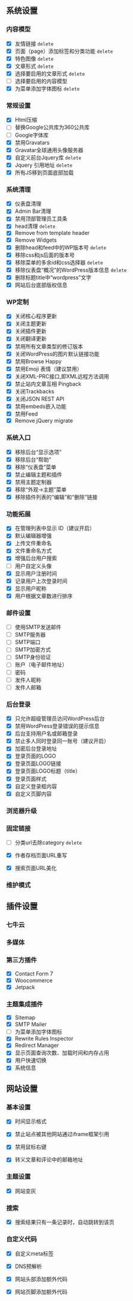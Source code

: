 ## 系统设置

### 内容模型

- [x] 友情链接 `delete`
- [x] 页面（page）添加标签和分类功能 `delete`
- [x] 特色图像 `delete`
- [x] 文章形式 `delete`
- [x] 选择要启用的文章形式 `delete`
- [ ] 选择要启用的内容模型
- [x] 为菜单添加字体图标 `delete`

### 常规设置

- [x] Html压缩
- [ ] 替换Google公共库为360公共库
- [ ] Google字体库
- [x] 禁用Gravatars
- [x] Gravatar全球通用头像服务器
- [x] 自定义前台Jquery库 `delete`
- [x] Jquery 引用地址 `delete`
- [x] 所有JS移到页面底部加载

### 系统清理

- [x] 仪表盘清理
- [x] Admin Bar清理
- [x] 禁用顶部管理员工具条
- [x] head清理 `delete`
- [x] Remove from template header
- [x] Remove Widgets
- [x] 删除head和feed中的WP版本号 `delete`
- [x] 移除css和js后面的版本号
- [x] 移除菜单的多余id和css选择器 `delete`
- [x] 移除仪表盘“概况”的WordPress版本信息 `delete`
- [x] 删除标题title中“wordpress”文字
- [x] 网站后台底部版权信息

### WP定制

- [x] 关闭核心程序更新
- [x] 关闭主题更新
- [x] 关闭插件更新
- [x] 关闭翻译更新
- [x] 禁用所有文章类型的修订版本
- [x] 关闭WordPress的图片默认链接功能
- [x] 禁用Browse Happy
- [x] 禁用Emoji 表情（建议禁用）
- [x] 关闭XML-PRC接口,即XML远程方法调用
- [x] 禁止站内文章互相 Pingback
- [x] 关闭Trackbacks
- [x] 关闭JSON REST API
- [x] 禁用embeds嵌入功能
- [x] 禁用Feed
- [x] Remove jQuery migrate

### 系统入口

- [x] 移除后台“显示选项”
- [x] 移除后台“帮助”
- [x] 移除“仪表盘”菜单
- [x] 禁止编辑主题和插件
- [x] 禁用主题定制器
- [x] 移除“外观->主题”菜单
- [x] 移除插件列表的“编辑”和“删除”链接

### 功能拓展

- [x] 在管理列表中显示 ID（建议开启）
- [x] 默认编辑器增强
- [x] 上传文件重命名
- [x] 文件重命名方式
- [x] 增强后台用户搜索
- [ ] 用户自定义头像
- [x] 显示用户注册时间
- [x] 记录用户上次登录时间
- [x] 显示用户昵称
- [x] 用户根据文章数进行排序

### 邮件设置

- [ ] 使用SMTP发送邮件
- [ ] SMTP服务器
- [ ] SMTP端口
- [ ] SMTP加密方式
- [ ] SMTP身份验证
- [ ] 账户（电子邮件地址）
- [ ] 密码
- [ ] 发件人昵称
- [ ] 发件人邮箱

### 后台登录

- [x] 只允许超级管理员访问WordPress后台
- [x] 禁用WordPress登录错误的提示信息
- [x] 后台支持用户名或邮箱登录
- [x] 禁止多人同时登录同一账号（建议开启）
- [x] 加密后台登录地址
- [x] 登录页面的LOGO
- [x] 登录页面LOGO链接
- [x] 登录页面LOGO标题（title）
- [x] 登录页面样式
- [x] 自定义登录框内容
- [x] 自定义页脚内容

### 浏览器升级

### 固定链接

- [ ] 分类url去除category `delete`
- [x] 作者存档页面URL重写


- [x] 搜索页面URL美化

### 维护模式

## 插件设置

### 七牛云

### 多媒体

### 第三方插件

- [x] Contact Form 7
- [x] Woocommerce
- [x] Jetpack

### 主题集成插件

- [x] Sitemap
- [x] SMTP Mailer
- [ ] 为菜单添加字体图标
- [x] Rewrite Rules Inspector
- [x] Redirect Manager
- [x] 显示页面查询次数、加载时间和内存占用
- [x] 用户快速切换
- [x] 系统信息

## 网站设置

### 基本设置

- [x] 时间显示格式

- [x] 禁止站点被其他网站通过iframe框架引用
- [x] 禁用鼠标右键
- [x] 转义文章和评论中的邮箱地址

### 主题设置

- [x] 网站变灰

### 搜索

- [x] 搜索结果只有一条记录时，自动跳转到该页

### 自定义代码

- [x] 自定义meta标签


- [x] DNS预解析
- [x] 网站头部添加额外代码
- [x] 网站页脚添加额外代码